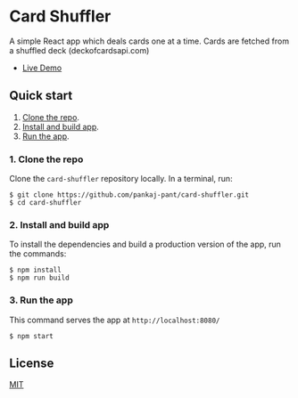 # Card Shuffler

A simple React app which deals cards one at a time. Cards are fetched from a shuffled deck (deckofcardsapi.com)

* [Live Demo](https://card-dealer-5e707.web.app/)


## Quick start

1. [Clone the repo](#1-clone-the-repo).
1. [Install and build app](#2-install-and-build-app).
1. [Run the app](#3-run-the-app).

### 1. Clone the repo

Clone the `card-shuffler` repository locally. In a terminal, run:

```
$ git clone https://github.com/pankaj-pant/card-shuffler.git
$ cd card-shuffler
```

### 2. Install and build app

To install the dependencies and build a production version of the app, run the commands:

    $ npm install
    $ npm run build

### 3. Run the app

This command serves the app at `http://localhost:8080/`

    $ npm start

## License
[MIT](https://choosealicense.com/licenses/mit/)